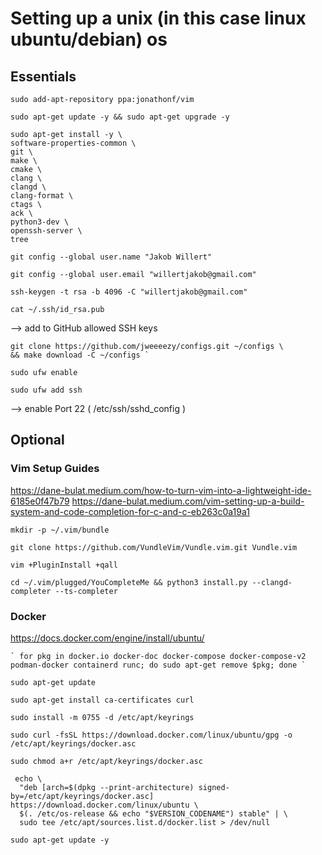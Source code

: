 # Setting up a unix (in this case linux ubuntu/debian) os 

## Essentials

```
sudo add-apt-repository ppa:jonathonf/vim
```
```
sudo apt-get update -y && sudo apt-get upgrade -y
```
```
sudo apt-get install -y \
software-properties-common \
git \
make \
cmake \
clang \
clangd \
clang-format \
ctags \
ack \
python3-dev \
openssh-server \
tree
```
```
git config --global user.name "Jakob Willert"
```
```
git config --global user.email "willertjakob@gmail.com"
```
```
ssh-keygen -t rsa -b 4096 -C "willertjakob@gmail.com"
```
```
cat ~/.ssh/id_rsa.pub
```
--> add to GitHub allowed SSH keys
```
git clone https://github.com/jweeeezy/configs.git ~/configs \
&& make download -C ~/configs `
```

```
sudo ufw enable
```
```
sudo ufw add ssh
```
--> enable Port 22 (  /etc/ssh/sshd_config  )

## Optional

### Vim Setup Guides
https://dane-bulat.medium.com/how-to-turn-vim-into-a-lightweight-ide-6185e0f47b79
https://dane-bulat.medium.com/vim-setting-up-a-build-system-and-code-completion-for-c-and-c-eb263c0a19a1

```
mkdir -p ~/.vim/bundle
```
```
git clone https://github.com/VundleVim/Vundle.vim.git Vundle.vim
```
```
vim +PluginInstall +qall
```
```
cd ~/.vim/plugged/YouCompleteMe && python3 install.py --clangd-completer --ts-completer
```

### Docker
https://docs.docker.com/engine/install/ubuntu/

```
` for pkg in docker.io docker-doc docker-compose docker-compose-v2 podman-docker containerd runc; do sudo apt-get remove $pkg; done `
```
```
sudo apt-get update
```
```
sudo apt-get install ca-certificates curl
```
```
sudo install -m 0755 -d /etc/apt/keyrings
```
```
sudo curl -fsSL https://download.docker.com/linux/ubuntu/gpg -o /etc/apt/keyrings/docker.asc
```
```
sudo chmod a+r /etc/apt/keyrings/docker.asc
```
 
``` 
 echo \
  "deb [arch=$(dpkg --print-architecture) signed-by=/etc/apt/keyrings/docker.asc] https://download.docker.com/linux/ubuntu \
  $(. /etc/os-release && echo "$VERSION_CODENAME") stable" | \
  sudo tee /etc/apt/sources.list.d/docker.list > /dev/null
```
```
sudo apt-get update -y
```
